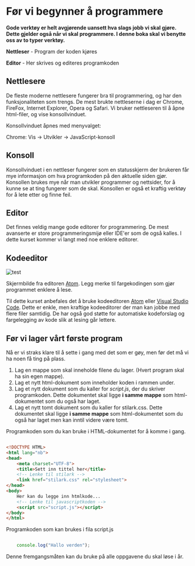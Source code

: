 # Før vi begynner å programmere

**Gode verktøy er helt avgjørende uansett hva slags jobb vi skal gjøre. Dette gjelder også når vi skal programmere. I denne boka skal vi benytte oss av to typer verktøy.**

**Nettleser** - Program der koden kjøres

**Editor** - Her skrives og editeres programkoden

## Nettlesere

De fleste moderne nettlesere fungerer bra til programmering, og har den funksjonaliteten som trengs. De mest brukte nettleserne i dag er  Chrome, FireFox, Internet Explorer, Opera og Safari. Vi bruker nettleseren til å åpne html-filer, og vise konsollvinduet.

Konsollvinduet åpnes med menyvalget:

Chrome: Vis -> Utvikler -> JavaScript-konsoll

## Konsoll

Konsollvinduet i en nettleser fungerer som en statusskjerm der brukeren får mye informasjon om hva programkoden på den aktuelle siden gjør. Konsollen brukes mye når man utvikler programmer og nettsider, for å kunne se at ting fungerer som de skal. Konsollen er også et kraftig verktøy for å lete etter og finne feil.

## Editor

Det finnes veldig mange gode editorer for programmering. De mest avanserte er store programmeringsmijø eller IDE'er som de også kalles. I dette kurset kommer vi langt med noe enklere editorer.

## Kodeeditor

![test](https://upload.wikimedia.org/wikipedia/commons/6/64/Atom-editor.png)

Skjermbilde fra editoren [Atom](http://atom.io). Legg merke til fargekodingen som gjør programmet enklere å lese.

Til dette kurset anbefales det å bruke kodeeditoren [Atom](http://atom.io) eller [Visual Studio Code](https://code.visualstudio.com/). Dette er enkle, men kraftige kodeeditorer der man kan jobbe med flere filer samtidig. De har også god støtte for automatiske kodeforslag og fargelegging av kode slik at lesing går lettere.

## Før vi lager vårt første program

Nå er vi straks klare til å sette i gang med det som er gøy, men før det må vi ha noen få ting på plass.

1. Lag en mappe som skal inneholde filene du lager. (Hvert program skal ha sin egen mappe).
2. Lag et nytt html-dokument som inneholder koden i rammen under.
3. Lag et nytt dokument som du kaller for *script.js*, der du skriver programkoden. Dette dokumentet skal ligge **i samme mappe** som html-dokumentet som du også har laget.
4. Lag et nytt tomt dokument som du kaller for stilark.css. Dette dokumentet skal ligge **i samme mappe** som html-dokumentet som du også har laget men kan inntil videre være tomt.

Programkoden som du  kan bruke i HTML-dokumentet for å komme i gang.

``` html

<!DOCTYPE HTML>
<html lang="nb">
<head>
    <meta charset="UTF-8">
    <title>Sett inn tittel her</title>
    <!-- Lenke til stilark -->
    <link href="stilark.css" rel="stylesheet">
</head>
<body>
    Her kan du legge inn htmlkode...
    <!-- Lenke til javascriptkoden -->
    <script src="script.js"></script>
</body>
</html>
```

Programkoden som kan brukes i fila script.js

``` javascript

    console.log("Hallo verden");
```

Denne fremgangsmåten kan du bruke på alle oppgavene du skal løse i år.
